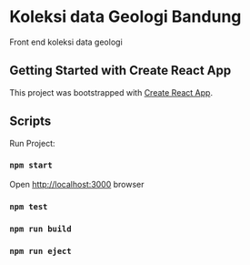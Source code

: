 # Koleksi data Geologi Bandung
Front end koleksi data geologi

## Getting Started with Create React App

This project was bootstrapped with [Create React App](reate-react-app).

## Scripts

Run Project:

### `npm start`

Open [http://localhost:3000](http://localhost:3000) browser

### `npm test`

### `npm run build`

### `npm run eject`
